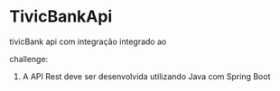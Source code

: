 # TivicBankApi
tivicBank api com integração integrado ao

challenge:

1) A API Rest deve ser desenvolvida utilizando Java com Spring Boot
